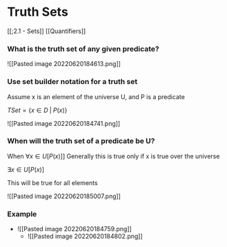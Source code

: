 # Truth Sets

[[;2.1 - Sets]]
[[Quantifiers]]

### What is the truth set of any given predicate? 

![[Pasted image 20220620184613.png]]

### Use set builder notation for a truth set 

Assume x is an element of the universe U, and P is a predicate

$TSet = \{x \in D \; | \; P(x)\}$

![[Pasted image 20220620184741.png]]



### When will the truth set of a predicate be U? 

When $\forall x \in U[P(x)]]$
Generally this is true only if x is true over the universe

$\exists x \in U [P(x)]$

This will be true for all elements 


![[Pasted image 20220620185007.png]]



### Example

- ![[Pasted image 20220620184759.png]]
	- ![[Pasted image 20220620184802.png]]